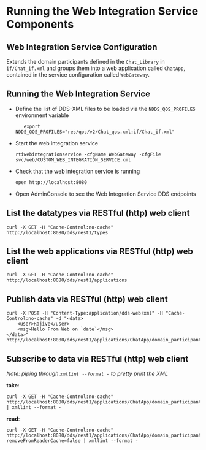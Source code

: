 # Running the Web Integration Service Components

## Web Integration Service Configuration

Extends the domain participants defined in the `Chat_Library` in 
`if/Chat_if.xml` and groups them into a
web application called `ChatApp`, contained in the service configuration
called `WebGateway`.


## Running the Web Integration Service


- Define the list of DDS-XML files to be loaded via the `NDDS_QOS_PROFILES` 
  environment variable 

		 export NDDS_QOS_PROFILES="res/qos/v2/Chat_qos.xml;if/Chat_if.xml"

- Start the web integration service
		
      rtiwebintegrationservice -cfgName WebGateway -cfgFile svc/web/CUSTOM_WEB_INTEGRATION_SERVICE.xml


- Check that the web integration service is running

      open http://localhost:8080

- Open AdminConsole to see the Web Integration Service DDS endpoints


## List the datatypes via RESTful (http) web client

	curl -X GET -H "Cache-Control:no-cache" http://localhost:8080/dds/rest1/types

## List the web applications via RESTful (http) web client

	curl -X GET -H "Cache-Control:no-cache" http://localhost:8080/dds/rest1/applications
	

## Publish data via RESTful (http) web client

	curl -X POST -H "Content-Type:application/dds-web+xml" -H "Cache-Control:no-cache" -d "<data>
    	<user>Rajive</user>
    	<msg>Hello From Web on `date`</msg>
	</data>" http://localhost:8080/dds/rest1/applications/ChatApp/domain_participants/MyPublicationParticipant/publishers/MyPublisher/data_writers/ChatObjectWriter


## Subscribe to data via RESTful (http) web client

*Note: piping through `xmllint --format -` to pretty print the XML*
 
**take**:

	curl -X GET -H "Cache-Control:no-cache" http://localhost:8080/dds/rest1/applications/ChatApp/domain_participants/MySubscriptionParticipant/subscribers/MySubscriber/data_readers/ChatObjectReader | xmllint --format -
	

**read**:

	curl -X GET -H "Cache-Control:no-cache" http://localhost:8080/dds/rest1/applications/ChatApp/domain_participants/MySubscriptionParticipant/subscribers/MySubscriber/data_readers/ChatObjectReader?removeFromReaderCache=false | xmllint --format -



